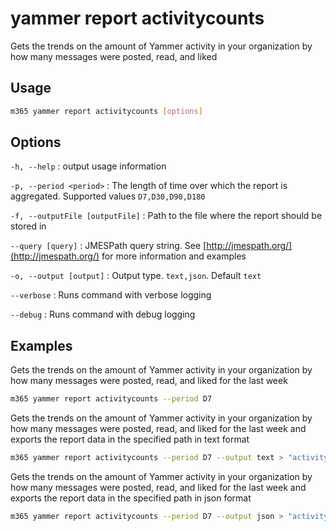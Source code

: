 # yammer report activitycounts

Gets the trends on the amount of Yammer activity in your organization by how many messages were posted, read, and liked

## Usage

```sh
m365 yammer report activitycounts [options]
```

## Options

`-h, --help`
: output usage information

`-p, --period <period>`
: The length of time over which the report is aggregated. Supported values `D7,D30,D90,D180`

`-f, --outputFile [outputFile]`
: Path to the file where the report should be stored in

`--query [query]`
: JMESPath query string. See [http://jmespath.org/](http://jmespath.org/) for more information and examples

`-o, --output [output]`
: Output type. `text,json`. Default `text`

`--verbose`
: Runs command with verbose logging

`--debug`
: Runs command with debug logging

## Examples

Gets the trends on the amount of Yammer activity in your organization by how many messages were posted, read, and liked for the last week

```sh
m365 yammer report activitycounts --period D7
```

Gets the trends on the amount of Yammer activity in your organization by how many messages were posted, read, and liked for the last week and exports the report data in the specified path in text format

```sh
m365 yammer report activitycounts --period D7 --output text > "activitycounts.txt"
```

Gets the trends on the amount of Yammer activity in your organization by how many messages were posted, read, and liked for the last week and exports the report data in the specified path in json format

```sh
m365 yammer report activitycounts --period D7 --output json > "activitycounts.json"
```
